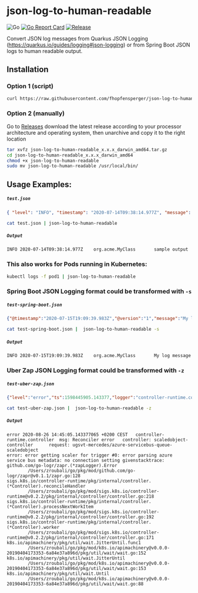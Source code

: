 # json-log-to-human-readable
![Go](https://github.com/fhopfensperger/json-log-to-human-readable/workflows/Go/badge.svg)
[![Go Report Card](https://goreportcard.com/badge/github.com/fhopfensperger/json-log-to-human-readable)](https://goreportcard.com/report/github.com/fhopfensperger/json-log-to-human-readable)
[![Release](https://img.shields.io/github/release/fhopfensperger/json-log-to-human-readable?style=flat-square)](https://github.com//fhopfensperger/json-log-to-human-readable/releases/latest)


Convert JSON log messages from Quarkus JSON Logging (https://quarkus.io/guides/logging#json-logging) or from Spring Boot JSON logs to human readable output.

## Installation

### Option 1 (script)

```bash
curl https://raw.githubusercontent.com/fhopfensperger/json-log-to-human-readable/master/get.sh | bash
```

### Option 2 (manually)

Go to [Releases](https://github.com/fhopfensperger/json-log-to-human-readable/releases) download the latest release according to your processor architecture and operating system, then unarchive and copy it to the right location

```bash
tar xvfz json-log-to-human-readable_x.x.x_darwin_amd64.tar.gz
cd json-log-to-human-readable_x.x.x_darwin_amd64
chmod +x json-log-to-human-readable
sudo mv json-log-to-human-readable /usr/local/bin/
```

## Usage Examples:

##### **`test.json`**
```json 
{ "level": "INFO", "timestamp": "2020-07-14T09:38:14.977Z", "message": "sample output", "loggerName": "org.acme.MyClass" }
```
```bash
cat test.json | json-log-to-human-readable
```
##### **`Output`**
```
INFO 2020-07-14T09:38:14.977Z    org.acme.MyClass       sample output
```

### This also works for Pods running in Kubernetes: 
```bash
kubectl logs -f pod1 | json-log-to-human-readable
```
### Spring Boot JSON Logging format could be transformed with `-s`
##### **`test-spring-boot.json`**
```json 
{"@timestamp":"2020-07-15T19:09:39.983Z","@version":"1","message":"My log message","logger_name":"org.acme.MyClass","thread_name":"pool-1-thread-1","level":"INFO","level_value":20000}
```
```bash
cat test-spring-boot.json |  json-log-to-human-readable -s
```
##### **`Output`**
```
INFO 2020-07-15T19:09:39.983Z    org.acme.MyClass       My log message
```

### Uber Zap JSON Logging format could be transformed with `-z`
##### **`test-uber-zap.json`**
```json 
{"level":"error","ts":1598445905.143377,"logger":"controller-runtime.controller","msg":"Reconciler error","controller":"scaledobject-controller","request":"default/azure-servicebus-queue-scaledobject","error":"error getting scaler for trigger #0: error parsing azure service bus metadata: no connection setting given","stacktrace":"github.com/go-logr/zapr.(*zapLogger).Error\n\t/Users/zroubali/go/pkg/mod/github.com/go-logr/zapr@v0.1.1/zapr.go:128\nsigs.k8s.io/controller-runtime/pkg/internal/controller.(*Controller).reconcileHandler\n\t/Users/zroubali/go/pkg/mod/sigs.k8s.io/controller-runtime@v0.2.2/pkg/internal/controller/controller.go:218\nsigs.k8s.io/controller-runtime/pkg/internal/controller.(*Controller).processNextWorkItem\n\t/Users/zroubali/go/pkg/mod/sigs.k8s.io/controller-runtime@v0.2.2/pkg/internal/controller/controller.go:192\nsigs.k8s.io/controller-runtime/pkg/internal/controller.(*Controller).worker\n\t/Users/zroubali/go/pkg/mod/sigs.k8s.io/controller-runtime@v0.2.2/pkg/internal/controller/controller.go:171\nk8s.io/apimachinery/pkg/util/wait.JitterUntil.func1\n\t/Users/zroubali/go/pkg/mod/k8s.io/apimachinery@v0.0.0-20190404173353-6a84e37a896d/pkg/util/wait/wait.go:152\nk8s.io/apimachinery/pkg/util/wait.JitterUntil\n\t/Users/zroubali/go/pkg/mod/k8s.io/apimachinery@v0.0.0-20190404173353-6a84e37a896d/pkg/util/wait/wait.go:153\nk8s.io/apimachinery/pkg/util/wait.Until\n\t/Users/zroubali/go/pkg/mod/k8s.io/apimachinery@v0.0.0-20190404173353-6a84e37a896d/pkg/util/wait/wait.go:88"}
```
```bash
cat test-uber-zap.json |  json-log-to-human-readable -z
```
##### **`Output`**
```
error 2020-08-26 14:45:05.143377065 +0200 CEST   controller-runtime.controller  msg: Reconciler error   controller: scaledobject-controller      request: ugsvt-mercedes/azure-servicebus-queue-scaledobject
error: error getting scaler for trigger #0: error parsing azure service bus metadata: no connection setting givenstacktrace: github.com/go-logr/zapr.(*zapLogger).Error
        /Users/zroubali/go/pkg/mod/github.com/go-logr/zapr@v0.1.1/zapr.go:128
sigs.k8s.io/controller-runtime/pkg/internal/controller.(*Controller).reconcileHandler
        /Users/zroubali/go/pkg/mod/sigs.k8s.io/controller-runtime@v0.2.2/pkg/internal/controller/controller.go:218
sigs.k8s.io/controller-runtime/pkg/internal/controller.(*Controller).processNextWorkItem
        /Users/zroubali/go/pkg/mod/sigs.k8s.io/controller-runtime@v0.2.2/pkg/internal/controller/controller.go:192
sigs.k8s.io/controller-runtime/pkg/internal/controller.(*Controller).worker
        /Users/zroubali/go/pkg/mod/sigs.k8s.io/controller-runtime@v0.2.2/pkg/internal/controller/controller.go:171
k8s.io/apimachinery/pkg/util/wait.JitterUntil.func1
        /Users/zroubali/go/pkg/mod/k8s.io/apimachinery@v0.0.0-20190404173353-6a84e37a896d/pkg/util/wait/wait.go:152
k8s.io/apimachinery/pkg/util/wait.JitterUntil
        /Users/zroubali/go/pkg/mod/k8s.io/apimachinery@v0.0.0-20190404173353-6a84e37a896d/pkg/util/wait/wait.go:153
k8s.io/apimachinery/pkg/util/wait.Until
        /Users/zroubali/go/pkg/mod/k8s.io/apimachinery@v0.0.0-20190404173353-6a84e37a896d/pkg/util/wait/wait.go:88

```